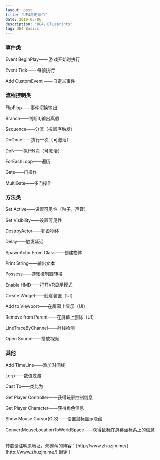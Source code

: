 ```yaml
---
layout: post
title: "UE4常用命令"
date: 2016-05-06
description: "UE4，Blueprints"
tag: UE4 Basics
---  
```

### 事件类

Event BeginPlay—— 游戏开始时执行

Event Tick—— 每帧执行

Add CustomEvent ——自定义事件

### 流程控制类

FlipFlop——事件切换输出

Branch——判断if,输出真假

Sequence——分流（按顺序触发）

DoOnce——执行一次（可激活）

DoN——执行N次（可激活）

ForEachLoop——遍历

Gate——门操作

MultiGate——多门操作

### 方法类

Set Active——设置可见性（粒子，声音）

Set Visibility——设置可见性

DestroyActor——销毁物体

Delay——触发延迟

SpawnActor From Class——创建物体

Print String——输出文本

Possess——游戏控制器转换

Enable HMD——打开VR显示模式

Create Widget——创建装置（UI）

Add to Viewport——在屏幕上显示（UI）

Remove from Parent——在屏幕上删除（UI）

LineTraceByChannel——射线检测

Open Source——播放视频

### 其他

Add TimeLine——添加时间线

Lerp——数值过渡

Cast To——类比为

Get Player Controller——获得玩家控制信息

Get Player Character——获得角色信息

Show Mouse Cursor(G.S)——设置鼠标显示隐藏

ConvertMouseLocationToWorldSpace——获得鼠标在屏幕坐标系上的信息



<br>
转载请注明原地址，朱稼萌的博客：[http://www.zhuzjm.me/](http://www.zhuzjm.me/) 谢谢！
